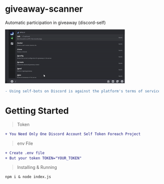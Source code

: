 # giveaway-scanner
Automatic participation in giveaway (discord-self)

<img src="docs/example.gif">

```diff
- Using self-bots on Discord is against the platform's terms of service. Self-bots are automated accounts that run user-side scripts to perform actions on Discord without human interaction. This practice violates Discord's policies because it can lead to spam, harassment, and other disruptive behaviors, undermining the community's safety and integrity. Users caught employing self-bots risk account suspension or permanent bans from the platform. For a safe and enjoyable experience, it is crucial to follow Discord's rules and guidelines.
```

# Getting Started

> Token
```diff
+ You Need Only One Discord Account Self Token Foreach Project
```

> env File
```diff
+ Create .env file
+ But your token TOKEN="YOUR_TOKEN"
```

> Installing & Running
```
npm i & node index.js
```